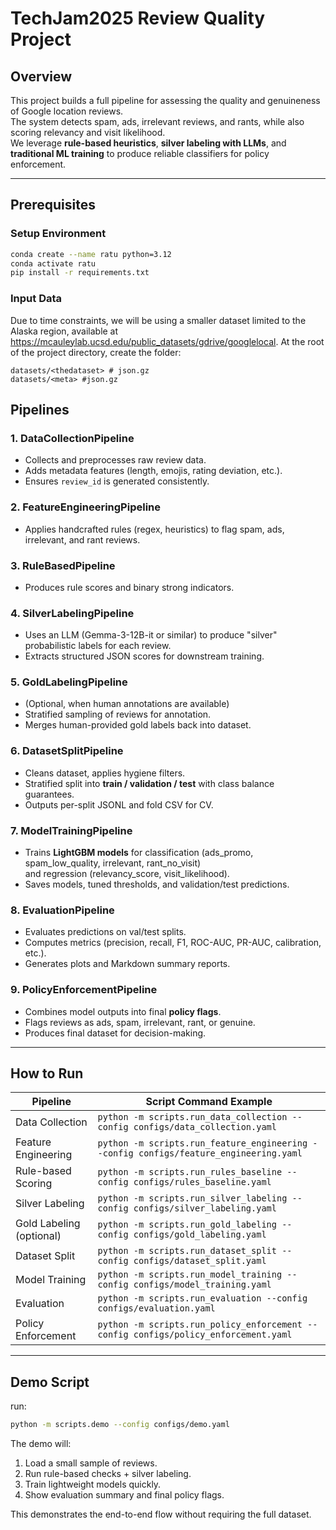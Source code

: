 # TechJam2025 Review Quality Project

## Overview
This project builds a full pipeline for assessing the quality and genuineness of Google location reviews.  
The system detects spam, ads, irrelevant reviews, and rants, while also scoring relevancy and visit likelihood.  
We leverage **rule-based heuristics**, **silver labeling with LLMs**, and **traditional ML training** to produce reliable classifiers for policy enforcement.

---
## Prerequisites
### Setup Environment
```bash
conda create --name ratu python=3.12
conda activate ratu
pip install -r requirements.txt
```

### Input Data
Due to time constraints, we will be using a smaller dataset limited to the Alaska region, available at https://mcauleylab.ucsd.edu/public_datasets/gdrive/googlelocal. At the root of the project directory, create the folder:
```
datasets/<thedataset> # json.gz
datasets/<meta> #json.gz
```

## Pipelines

### 1. DataCollectionPipeline
- Collects and preprocesses raw review data.
- Adds metadata features (length, emojis, rating deviation, etc.).
- Ensures `review_id` is generated consistently.

### 2. FeatureEngineeringPipeline
- Applies handcrafted rules (regex, heuristics) to flag spam, ads, irrelevant, and rant reviews.

### 3. RuleBasedPipeline
- Produces rule scores and binary strong indicators.

### 4. SilverLabelingPipeline
- Uses an LLM (Gemma-3-12B-it or similar) to produce "silver" probabilistic labels for each review.
- Extracts structured JSON scores for downstream training.

### 5. GoldLabelingPipeline
- (Optional, when human annotations are available)
- Stratified sampling of reviews for annotation.
- Merges human-provided gold labels back into dataset.

### 6. DatasetSplitPipeline
- Cleans dataset, applies hygiene filters.
- Stratified split into **train / validation / test** with class balance guarantees.
- Outputs per-split JSONL and fold CSV for CV.

### 7. ModelTrainingPipeline
- Trains **LightGBM models** for classification (ads_promo, spam_low_quality, irrelevant, rant_no_visit)  
  and regression (relevancy_score, visit_likelihood).
- Saves models, tuned thresholds, and validation/test predictions.

### 8. EvaluationPipeline
- Evaluates predictions on val/test splits.
- Computes metrics (precision, recall, F1, ROC-AUC, PR-AUC, calibration, etc.).
- Generates plots and Markdown summary reports.

### 9. PolicyEnforcementPipeline
- Combines model outputs into final **policy flags**.
- Flags reviews as ads, spam, irrelevant, rant, or genuine.
- Produces final dataset for decision-making.

---

## How to Run

| Pipeline                  | Script Command Example |
|---------------------------|-------------------------|
| Data Collection           | `python -m scripts.run_data_collection --config configs/data_collection.yaml` |
| Feature Engineering           | `python -m scripts.run_feature_engineering --config configs/feature_engineering.yaml` |
| Rule-based Scoring        | `python -m scripts.run_rules_baseline --config configs/rules_baseline.yaml` |
| Silver Labeling           | `python -m scripts.run_silver_labeling --config configs/silver_labeling.yaml` |
| Gold Labeling (optional)  | `python -m scripts.run_gold_labeling --config configs/gold_labeling.yaml` |
| Dataset Split             | `python -m scripts.run_dataset_split --config configs/dataset_split.yaml` |
| Model Training            | `python -m scripts.run_model_training --config configs/model_training.yaml` |
| Evaluation                | `python -m scripts.run_evaluation --config configs/evaluation.yaml` |
| Policy Enforcement        | `python -m scripts.run_policy_enforcement --config configs/policy_enforcement.yaml` |

---

## Demo Script
run:

```bash
python -m scripts.demo --config configs/demo.yaml
```

The demo will:
1. Load a small sample of reviews.
2. Run rule-based checks + silver labeling.
3. Train lightweight models quickly.
4. Show evaluation summary and final policy flags.

This demonstrates the end-to-end flow without requiring the full dataset.
